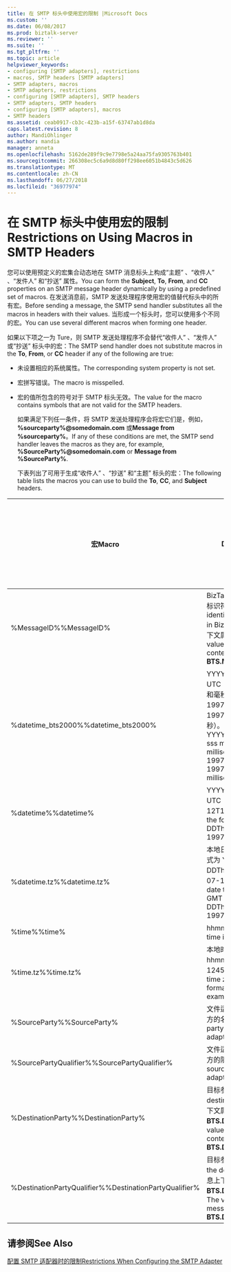 ```yaml
---
title: 在 SMTP 标头中使用宏的限制 |Microsoft Docs
ms.custom: ''
ms.date: 06/08/2017
ms.prod: biztalk-server
ms.reviewer: ''
ms.suite: ''
ms.tgt_pltfrm: ''
ms.topic: article
helpviewer_keywords:
- configuring [SMTP adapters], restrictions
- macros, SMTP headers [SMTP adapters]
- SMTP adapters, macros
- SMTP adapters, restrictions
- configuring [SMTP adapters], SMTP headers
- SMTP adapters, SMTP headers
- configuring [SMTP adapters], macros
- SMTP headers
ms.assetid: ceab0917-cb3c-423b-a15f-63747ab1d8da
caps.latest.revision: 8
author: MandiOhlinger
ms.author: mandia
manager: anneta
ms.openlocfilehash: 5162de289f9c9e7798e5a24aa75fa9305763b401
ms.sourcegitcommit: 266308ec5c6a9d8d80ff298ee6051b4843c5d626
ms.translationtype: MT
ms.contentlocale: zh-CN
ms.lasthandoff: 06/27/2018
ms.locfileid: "36977974"
---
```

# <a name="restrictions-on-using-macros-in-smtp-headers"></a><span data-ttu-id="587b0-102">在 SMTP 标头中使用宏的限制</span><span class="sxs-lookup"><span data-stu-id="587b0-102">Restrictions on Using Macros in SMTP Headers</span></span>
<span data-ttu-id="587b0-103">您可以使用预定义的宏集合动态地在 SMTP 消息标头上构成“主题” 、“收件人” 、“发件人” 和“抄送”  属性。</span><span class="sxs-lookup"><span data-stu-id="587b0-103">You can form the **Subject**, **To**, **From**, and **CC** properties on an SMTP message header dynamically by using a predefined set of macros.</span></span> <span data-ttu-id="587b0-104">在发送消息前，SMTP 发送处理程序使用宏的值替代标头中的所有宏。</span><span class="sxs-lookup"><span data-stu-id="587b0-104">Before sending a message, the SMTP send handler substitutes all the macros in headers with their values.</span></span> <span data-ttu-id="587b0-105">当形成一个标头时，您可以使用多个不同的宏。</span><span class="sxs-lookup"><span data-stu-id="587b0-105">You can use several different macros when forming one header.</span></span>  
  
 <span data-ttu-id="587b0-106">如果以下项之一为 Ture，则 SMTP 发送处理程序不会替代“收件人” 、“发件人” 或“抄送”  标头中的宏：</span><span class="sxs-lookup"><span data-stu-id="587b0-106">The SMTP send handler does not substitute macros in the **To**, **From**, or **CC** header if any of the following are true:</span></span>  
  
- <span data-ttu-id="587b0-107">未设置相应的系统属性。</span><span class="sxs-lookup"><span data-stu-id="587b0-107">The corresponding system property is not set.</span></span>  
  
- <span data-ttu-id="587b0-108">宏拼写错误。</span><span class="sxs-lookup"><span data-stu-id="587b0-108">The macro is misspelled.</span></span>  
  
- <span data-ttu-id="587b0-109">宏的值所包含的符号对于 SMTP 标头无效。</span><span class="sxs-lookup"><span data-stu-id="587b0-109">The value for the macro contains symbols that are not valid for the SMTP headers.</span></span>  
  
  <span data-ttu-id="587b0-110">如果满足下列任一条件，将 SMTP 发送处理程序会将宏它们是，例如， <strong>%sourceparty%@somedomain.com</strong> 或**Message from %sourceparty%**。</span><span class="sxs-lookup"><span data-stu-id="587b0-110">If any of these conditions are met, the SMTP send handler leaves the macros as they are, for example, <strong>%SourceParty%@somedomain.com</strong> or **Message from %SourceParty%**.</span></span>  
  
  <span data-ttu-id="587b0-111">下表列出了可用于生成“收件人” 、“抄送” 和“主题”  标头的宏：</span><span class="sxs-lookup"><span data-stu-id="587b0-111">The following table lists the macros you can use to build the **To**, **CC**, and **Subject** headers.</span></span>  
  
|<span data-ttu-id="587b0-112">宏</span><span class="sxs-lookup"><span data-stu-id="587b0-112">Macro</span></span>|<span data-ttu-id="587b0-113">Description</span><span class="sxs-lookup"><span data-stu-id="587b0-113">Description</span></span>|<span data-ttu-id="587b0-114">用于与“收件人”一起使用</span><span class="sxs-lookup"><span data-stu-id="587b0-114">For use with To</span></span>|<span data-ttu-id="587b0-115">用于与“抄送”一起使用</span><span class="sxs-lookup"><span data-stu-id="587b0-115">For use with CC</span></span>|<span data-ttu-id="587b0-116">用于与“主题”一起使用</span><span class="sxs-lookup"><span data-stu-id="587b0-116">For use with Subject</span></span>|  
|-----------|-----------------|---------------------|---------------------|--------------------------|  
|<span data-ttu-id="587b0-117">%MessageID%</span><span class="sxs-lookup"><span data-stu-id="587b0-117">%MessageID%</span></span>|<span data-ttu-id="587b0-118">BizTalk Server 中消息的全局唯一标识符 (GUID)。</span><span class="sxs-lookup"><span data-stu-id="587b0-118">Globally unique identifier (GUID) of the message in BizTalk Server.</span></span> <span data-ttu-id="587b0-119">该值来自消息上下文属性 **BTS.MessageID**。</span><span class="sxs-lookup"><span data-stu-id="587b0-119">The value comes from the message context property **BTS.MessageID**.</span></span>|<span data-ttu-id="587b0-120">“否”</span><span class="sxs-lookup"><span data-stu-id="587b0-120">No</span></span>|<span data-ttu-id="587b0-121">否</span><span class="sxs-lookup"><span data-stu-id="587b0-121">No</span></span>|<span data-ttu-id="587b0-122">是</span><span class="sxs-lookup"><span data-stu-id="587b0-122">Yes</span></span>|  
|<span data-ttu-id="587b0-123">%datetime_bts2000%</span><span class="sxs-lookup"><span data-stu-id="587b0-123">%datetime_bts2000%</span></span>|<span data-ttu-id="587b0-124">YYYYMMDDhhmmsss 格式的 UTC 日期时间，其中，sss 表示秒和毫秒（例如，199707121035234 表示 1997/07/12 10:35:23 和 400 毫秒）。</span><span class="sxs-lookup"><span data-stu-id="587b0-124">UTC date time in the format YYYYMMDDhhmmsss, where sss means seconds and milliseconds (for example, 199707121035234 means 1997/07/12, 10:35:23 and 400 milliseconds).</span></span>|<span data-ttu-id="587b0-125">“否”</span><span class="sxs-lookup"><span data-stu-id="587b0-125">No</span></span>|<span data-ttu-id="587b0-126">否</span><span class="sxs-lookup"><span data-stu-id="587b0-126">No</span></span>|<span data-ttu-id="587b0-127">是</span><span class="sxs-lookup"><span data-stu-id="587b0-127">Yes</span></span>|  
|<span data-ttu-id="587b0-128">%datetime%</span><span class="sxs-lookup"><span data-stu-id="587b0-128">%datetime%</span></span>|<span data-ttu-id="587b0-129">YYYY-MM-DDThhmmss 格式的 UTC 日期时间（例如 1997-07-12T103508）。</span><span class="sxs-lookup"><span data-stu-id="587b0-129">UTC date time in the format YYYY-MM-DDThhmmss (for example, 1997-07-12T103508).</span></span>|<span data-ttu-id="587b0-130">“否”</span><span class="sxs-lookup"><span data-stu-id="587b0-130">No</span></span>|<span data-ttu-id="587b0-131">否</span><span class="sxs-lookup"><span data-stu-id="587b0-131">No</span></span>|<span data-ttu-id="587b0-132">是</span><span class="sxs-lookup"><span data-stu-id="587b0-132">Yes</span></span>|  
|<span data-ttu-id="587b0-133">%datetime.tz%</span><span class="sxs-lookup"><span data-stu-id="587b0-133">%datetime.tz%</span></span>|<span data-ttu-id="587b0-134">本地日期时间加上 GMT 时区，格式为 YYYY-MM-DDThhmmssTZD（例如 1997-07-12T103508+800）。</span><span class="sxs-lookup"><span data-stu-id="587b0-134">Local date time plus time zone from GMT in the format YYYY-MM-DDThhmmssTZD, (for example, 1997-07-12T103508+800).</span></span>|<span data-ttu-id="587b0-135">“否”</span><span class="sxs-lookup"><span data-stu-id="587b0-135">No</span></span>|<span data-ttu-id="587b0-136">否</span><span class="sxs-lookup"><span data-stu-id="587b0-136">No</span></span>|<span data-ttu-id="587b0-137">是</span><span class="sxs-lookup"><span data-stu-id="587b0-137">Yes</span></span>|  
|<span data-ttu-id="587b0-138">%time%</span><span class="sxs-lookup"><span data-stu-id="587b0-138">%time%</span></span>|<span data-ttu-id="587b0-139">hhmmss 格式的 UTC 时间。</span><span class="sxs-lookup"><span data-stu-id="587b0-139">UTC time in the format hhmmss.</span></span>|<span data-ttu-id="587b0-140">“否”</span><span class="sxs-lookup"><span data-stu-id="587b0-140">No</span></span>|<span data-ttu-id="587b0-141">否</span><span class="sxs-lookup"><span data-stu-id="587b0-141">No</span></span>|<span data-ttu-id="587b0-142">是</span><span class="sxs-lookup"><span data-stu-id="587b0-142">Yes</span></span>|  
|<span data-ttu-id="587b0-143">%time.tz%</span><span class="sxs-lookup"><span data-stu-id="587b0-143">%time.tz%</span></span>|<span data-ttu-id="587b0-144">本地时间加上 GMT 时区，格式为 hhmmssTZD（例如 124525+530）。</span><span class="sxs-lookup"><span data-stu-id="587b0-144">Local time plus time zone from GMT in the format hhmmssTZD (for example, 124525+530).</span></span>|<span data-ttu-id="587b0-145">“否”</span><span class="sxs-lookup"><span data-stu-id="587b0-145">No</span></span>|<span data-ttu-id="587b0-146">否</span><span class="sxs-lookup"><span data-stu-id="587b0-146">No</span></span>|<span data-ttu-id="587b0-147">是</span><span class="sxs-lookup"><span data-stu-id="587b0-147">Yes</span></span>|  
|<span data-ttu-id="587b0-148">%SourceParty%</span><span class="sxs-lookup"><span data-stu-id="587b0-148">%SourceParty%</span></span>|<span data-ttu-id="587b0-149">文件适配器从其接收消息的源参与方的名称。</span><span class="sxs-lookup"><span data-stu-id="587b0-149">Name of the source party from which the File adapter received the message.</span></span>|<span data-ttu-id="587b0-150">“否”</span><span class="sxs-lookup"><span data-stu-id="587b0-150">No</span></span>|<span data-ttu-id="587b0-151">否</span><span class="sxs-lookup"><span data-stu-id="587b0-151">No</span></span>|<span data-ttu-id="587b0-152">是</span><span class="sxs-lookup"><span data-stu-id="587b0-152">Yes</span></span>|  
|<span data-ttu-id="587b0-153">%SourcePartyQualifier%</span><span class="sxs-lookup"><span data-stu-id="587b0-153">%SourcePartyQualifier%</span></span>|<span data-ttu-id="587b0-154">文件适配器从其接收消息的源参与方的限定符。</span><span class="sxs-lookup"><span data-stu-id="587b0-154">Qualifier of the source party from which the File adapter received the message.</span></span>|<span data-ttu-id="587b0-155">“否”</span><span class="sxs-lookup"><span data-stu-id="587b0-155">No</span></span>|<span data-ttu-id="587b0-156">否</span><span class="sxs-lookup"><span data-stu-id="587b0-156">No</span></span>|<span data-ttu-id="587b0-157">是</span><span class="sxs-lookup"><span data-stu-id="587b0-157">Yes</span></span>|  
|<span data-ttu-id="587b0-158">%DestinationParty%</span><span class="sxs-lookup"><span data-stu-id="587b0-158">%DestinationParty%</span></span>|<span data-ttu-id="587b0-159">目标参与方的名称。</span><span class="sxs-lookup"><span data-stu-id="587b0-159">Name of the destination party.</span></span> <span data-ttu-id="587b0-160">该值来自消息上下文属性 **BTS.DestinationParty**。</span><span class="sxs-lookup"><span data-stu-id="587b0-160">The value comes from the message context property **BTS.DestinationParty**.</span></span>|<span data-ttu-id="587b0-161">是</span><span class="sxs-lookup"><span data-stu-id="587b0-161">Yes</span></span>|<span data-ttu-id="587b0-162">是</span><span class="sxs-lookup"><span data-stu-id="587b0-162">Yes</span></span>|<span data-ttu-id="587b0-163">是</span><span class="sxs-lookup"><span data-stu-id="587b0-163">Yes</span></span>|  
|<span data-ttu-id="587b0-164">%DestinationPartyQualifier%</span><span class="sxs-lookup"><span data-stu-id="587b0-164">%DestinationPartyQualifier%</span></span>|<span data-ttu-id="587b0-165">目标参与方的限定符。</span><span class="sxs-lookup"><span data-stu-id="587b0-165">Qualifier of the destination party.</span></span> <span data-ttu-id="587b0-166">该值来自消息上下文属性 **BTS.DestinationPartyQualifier**。</span><span class="sxs-lookup"><span data-stu-id="587b0-166">The value comes from the message context property **BTS.DestinationPartyQualifier**.</span></span>|<span data-ttu-id="587b0-167">“否”</span><span class="sxs-lookup"><span data-stu-id="587b0-167">No</span></span>|<span data-ttu-id="587b0-168">否</span><span class="sxs-lookup"><span data-stu-id="587b0-168">No</span></span>|<span data-ttu-id="587b0-169">是</span><span class="sxs-lookup"><span data-stu-id="587b0-169">Yes</span></span>|  
  
## <a name="see-also"></a><span data-ttu-id="587b0-170">请参阅</span><span class="sxs-lookup"><span data-stu-id="587b0-170">See Also</span></span>  
 [<span data-ttu-id="587b0-171">配置 SMTP 适配器时的限制</span><span class="sxs-lookup"><span data-stu-id="587b0-171">Restrictions When Configuring the SMTP Adapter</span></span>](../core/restrictions-when-configuring-the-smtp-adapter.md)